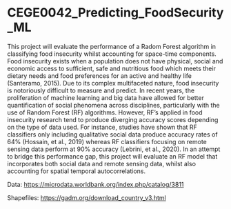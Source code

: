 # CEGE0042_Predicting_FoodSecurity_ML

This project will evaluate the performance of a Radom Forest algorithm in classifying food insecurity whilst accounting for space-time components. Food insecurity exists when a population does not have physical, social and economic access to sufficient, safe and nutritious food which meets their dietary needs and food preferences for an active and healthy life (Santeramo, 2015). Due to its complex multifaceted nature, food insecurity is notoriously difficult to measure and predict. In recent years, the proliferation of machine learning and big data have allowed for better quantification of social phenomena across disciplines, particularly with the use of Random Forest (RF) algorithms. However, RF’s applied in food insecurity research tend to produce diverging accuracy scores depending on the type of data used. For instance, studies have shown that RF classifiers only including qualitative social data produce accuracy rates of 64% (Hossain, et al., 2019) whereas RF classifiers focusing on remote sensing data perform at 90% accuracy (Lebrini, et al., 2020). In an attempt to bridge this performance gap, this project will evaluate an RF model that incorporates both social data and remote sensing data, whilst also accounting for spatial temporal autocorrelations.

Data: https://microdata.worldbank.org/index.php/catalog/3811

Shapefiles: https://gadm.org/download_country_v3.html 
